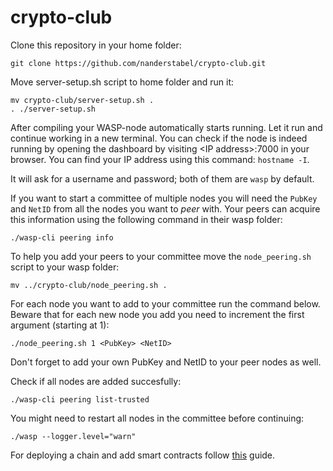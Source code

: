 # crypto-club

Clone this repository in your home folder:
```
git clone https://github.com/nanderstabel/crypto-club.git
```

Move server-setup.sh script to home folder and run it:
```
mv crypto-club/server-setup.sh .
. ./server-setup.sh
```

After compiling your WASP-node automatically starts running. Let it run and continue working in a new terminal. You can check if the node is indeed running by opening the dashboard by visiting \<IP address\>:7000 in your browser.
You can find your IP address using this command: `hostname -I`.

It will ask for a username and password; both of them are `wasp` by default.

If you want to start a committee of multiple nodes you will need the `PubKey` and `NetID` from all the nodes you want to *peer* with. Your peers can acquire this information using the following command in their wasp folder:
```
./wasp-cli peering info
```

To help you add your peers to your committee move the `node_peering.sh` script to your wasp folder:
```
mv ../crypto-club/node_peering.sh .
```

For each node you want to add to your committee run the command below. Beware that for each new node you add you need to increment the first argument (starting at 1):
```
./node_peering.sh 1 <PubKey> <NetID>
```
Don't forget to add your own PubKey and NetID to your peer nodes as well.

Check if all nodes are added succesfully:
```
./wasp-cli peering list-trusted
```

You might need to restart all nodes in the committee before continuing:
```
./wasp --logger.level="warn"
```

For deploying a chain and add smart contracts follow [this](https://wiki.iota.org/wasp/guide/chains_and_nodes/setting-up-a-chain#deploy-the-iscp-chain) guide.
